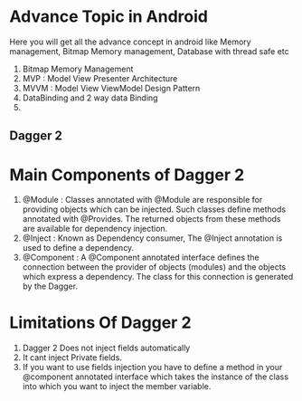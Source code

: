 # Advance Topic in Android
Here you will get all the advance concept in android like Memory management, Bitmap Memory management, Database with thread safe etc

1. Bitmap Memory Management
2. MVP : Model View Presenter Architecture
3. MVVM : Model View ViewModel Design Pattern
4. DataBinding and 2 way data Binding 
5. 



## Dagger 2

# Main Components of Dagger 2
1. @Module : Classes annotated with @Module are responsible for providing objects which can be injected. Such classes define methods annotated with @Provides. The returned objects from these methods are available for dependency injection.
2. @Inject : Known as Dependency consumer, The @Inject annotation is used to define a dependency.
3. @Component : A @Component annotated interface defines the connection between the provider of objects (modules) and the objects which express a dependency. The class for this connection is generated by the Dagger.

# Limitations Of Dagger 2
1. Dagger 2 Does not inject fields automatically
2. It cant inject Private fields.
3. If you want to use fields injection you have to define a method in your @component annotated interface which takes the instance of the class into which you want to inject the member variable.

